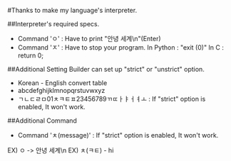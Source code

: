 #Thanks to make my language's interpreter.

##Interpreter's required specs.

* Command 'ㅇ' : Have to print "안녕 세계\n"(Enter)
* Command 'ㅈ' : Have to stop your program. In Python : "exit (0)" In C : return 0;


##Additional Setting
Builder can set up "strict" or "unstrict" option.
* Korean - English convert table
* abcdefghijklmnopqrstuvwxyz
* ㄱㄴㄷㄹㅁ01ㅊㅋㅌㅍ23456789ㄲㄸㅏㅑㅓㅕㅗ : If "strict" option is enabled, It won't work.



##Additional Command
* Command 'ㅊ(message)' : If "strict" option is enabled, It won't work.


EX) ㅇ -> 안녕 세계\n
EX) ㅊ(ㅋㅌ) - hi
